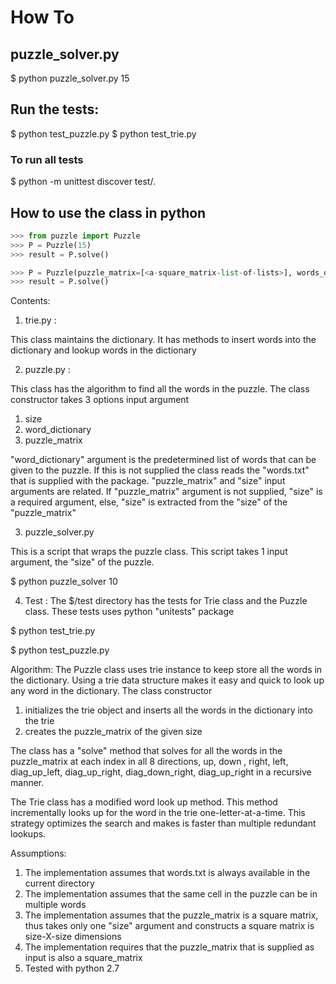 
# How To
## puzzle_solver.py
$ python puzzle_solver.py 15


## Run the tests:

$ python test_puzzle.py
$ python test_trie.py

### To run all tests
$ python -m unittest discover test/.

## How to use the class in python 
``` python
>>> from puzzle import Puzzle
>>> P = Puzzle(15)
>>> result = P.solve()

>>> P = Puzzle(puzzle_matrix=[<a-square_matrix-list-of-lists>], words_dictionary=["car","bus","bike","motor"])
>>> result = P.solve()
```

Contents:

1. trie.py : 

This class maintains the dictionary. It has methods to insert words into the dictionary and lookup words in the dictionary

2. puzzle.py :

This class has the algorithm to find all the words in the puzzle. The class constructor takes 3 options input argument
1. size
2. word_dictionary
3. puzzle_matrix

"word_dictionary" argument is the predetermined list of words that can be given to the puzzle. If this is not supplied the class reads the "words.txt" that is supplied with the package. 
"puzzle_matrix" and "size" input arguments are related. If "puzzle_matrix" argument is not supplied, "size" is a required argument, else, "size" is extracted from the "size" of the "puzzle_matrix"

3. puzzle_solver.py

This is a script that wraps the puzzle class. This script takes 1 input argument, the "size" of the puzzle. 

$ python puzzle_solver 10 


4. Test :
The $/test directory has the tests for Trie class and the Puzzle class. These tests uses python "unitests" package 

$ python test_trie.py

$ python test_puzzle.py


Algorithm:
The Puzzle class uses trie instance to keep store all the words in the dictionary. Using a trie data structure makes it easy and quick to look up any word in the dictionary. The class constructor 
1. initializes the trie object and inserts all the words in the dictionary into the trie
2. creates the puzzle_matrix of the given size

The class has a "solve" method that solves for all the words in the puzzle_matrix at each index in all 8 directions, up, down , right, left, diag_up_left, diag_up_right, diag_down_right, diag_up_right in a recursive manner. 

The Trie class has a modified word look up method. This method incrementally looks up for the word in the trie one-letter-at-a-time. This strategy optimizes the search and makes is faster than multiple redundant lookups. 


Assumptions:
1. The implementation assumes that words.txt is always available in the current directory
2. The implementation assumes that the same cell in the puzzle can be in multiple words 
3. The implementation assumes that the puzzle_matrix is a square matrix, thus takes only one "size"  argument and constructs a square matrix is size-X-size dimensions
4. The implementation requires that the puzzle_matrix that is supplied as input is also a square_matrix
5. Tested with python 2.7

